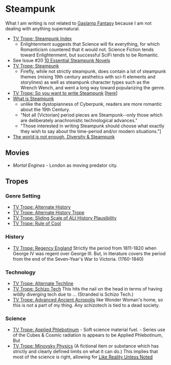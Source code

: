 # Steampunk

What I am writing is not related to [Gaslamp Fantasy](https://tvtropes.org/pmwiki/pmwiki.php/Main/GaslampFantasy) because I am not dealing with anything supernatural.

* [TV Trope: Steampunk Index](https://tvtropes.org/pmwiki/pmwiki.php/Main/SteamPunkIndex)
  - Enlightenment suggests that Science will fix everything, for which Romanticism countered that it would not. Science Fiction tends toward Enlightenment, but successful SciFi tends to be Romantic.
* See Issue #20 [10 Essential Steampunk Novels](https://www.panmacmillan.com/blogs/science-fiction-and-fantasy/ten-essential-steampunk-novels)
* [TV Trope: Steampunk](https://tvtropes.org/pmwiki/pmwiki.php/Main/SteamPunk)
  - Firefly, while not strictly steampunk, does contain a lot of steampunk themes (mixing 19th century aesthetics with sci-fi elements and storylines) as well as steampunk character types such as the Wrench Wench, and went a long way toward popularizing the genre.
* [TV Trope: So you want to write Steampunk](https://tvtropes.org/pmwiki/pmwiki.php/SoYouWantTo/WriteASteampunkStory) [[here](research/steampunk/so-you-want-to-write-steampunk.md)]
* [What is Steampunk](https://www.notion.so/merovex/The-United-Federation-of-Charles-What-is-Steampunk-05ce4d76561c4c71b46e6017a54fc6d2)
  - unlike the dystopianness of Cyberpunk, readers are more romantic about the 19th Century.
  - "Not all [Victorian] period pieces are Steampunk--only those which are deliberately anachronistic technological advances."
  - "Those interested in writing Steampunk should choose what exactly they wish to say about the time-period and/or modern situations."]
* [The world is not enough, Diversity & Steampunk](https://www.notion.so/merovex/The-world-is-not-enough-but-it-is-such-a-perfect-place-to-start-Diversity-in-SF-F-9bc0df1aa8c64d6bb5abcc16940e9726)

## Movies

* _Mortal Engines_ - London as moving predator city.

## Tropes

### Genre Setting

* [TV Trope: Alternate History](https://www.notion.so/merovex/Alternate-History-TV-Tropes-1e4e862a49d2451ebb884f684891b0b5)
* [TV Trope: Alternate History Trope](https://www.notion.so/merovex/Alternate-History-Tropes-TV-Tropes-365d1e7e154443d1bb2eb93ac6430854)
* [TV Trope: Sliding Scale of ALt History Plausibility](https://www.notion.so/merovex/Sliding-Scale-of-Alternate-History-Plausibility-TV-Tropes-7ed83b48d296480e8422cbc813c66f5d)
* [TV Trope: Rule of Cool](https://www.notion.so/merovex/Rule-of-Cool-TV-Tropes-59a81741c2f749878b024715218181b6)

### History

* [TV Trope: Regency England](https://www.notion.so/merovex/Regency-England-TV-Tropes-0519dc1f3fca4349ae1bd527aa12f417) Strictly the period from 1811-1820 when George IV was regent over George III. But, in literature covers the period from the end of the Seven-Year's War to Victoria. (1760-1840)

### Technology

* [TV Trope: Alternate Techline](https://www.notion.so/merovex/Alternate-Techline-TV-Tropes-ae7af13861774832abc9e8f0976d526b)
* [TV Trope: Schizo Tech](https://www.notion.so/merovex/Schizo-Tech-TV-Tropes-3a7e59d59f9f4d55a956c8f150683756) This hits the nail on the head in terms of having wildly diverging tech due to ... (Stranded is Schizo Tech.)
* [TV Trope: Advanced Ancient Acropolis](https://www.notion.so/merovex/Advanced-Ancient-Acropolis-TV-Tropes-81869d4fc1d143fb9b87595730b73a9e) like Wonder Woman's home, so this is not a part of my thing. Any schizotech is tied to a dead society.

### Science

* [TV Trope: Applied Phlebotinum](https://www.notion.so/c683ce2178204b8aac4515f2c4540057) - Soft science material fuel. - Series use of the Cubes & Cosmic radiation is appears to be Applied Phlebotinum, But
* [TV Trope: Minovsky Physics](https://tvtropes.org/pmwiki/pmwiki.php/Main/MinovskyPhysics) (A fictional item or substance which has strictly and clearly defined limits on what it can do.) This implies that most of the science is right, allowing for <abbr title="The fictional world is exactly like the real world except where noted otherwise.">[Like Reality Unless Noted](https://tvtropes.org/pmwiki/pmwiki.php/Main/LikeRealityUnlessNoted)</abbr>
